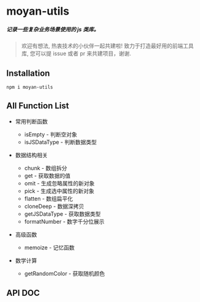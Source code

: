 # moyan-utils

##### 记录一些复杂业务场景使用的 js 类库。

> 欢迎有想法, 热衷技术的小伙伴一起共建啦! 致力于打造最好用的前端工具库, 您可以提 issue 或者 pr 来共建项目，谢谢.

## Installation

```
npm i moyan-utils
```

## All Function List

- 常用判断函数

  - isEmpty - 判断空对象
  - isJSDataType - 判断数据类型

- 数据结构相关

  - chunk - 数组拆分
  - get - 获取数据的值
  - omit - 生成忽略属性的新对象
  - pick - 生成选中属性的新对象
  - flatten - 数组扁平化
  - cloneDeep - 数据深拷贝
  - getJSDataType - 获取数据类型
  - formatNumber - 数字千分位展示

- 高级函数

  - memoize - 记忆函数

- 数学计算

  - getRandomColor - 获取随机颜色

## API DOC
